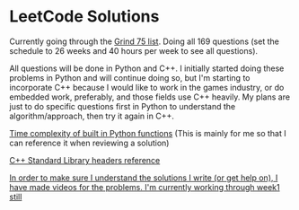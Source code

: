 # LeetCode Solutions

Currently going through the [Grind 75 list](https://www.techinterviewhandbook.org/grind75?weeks=26&hours=40). Doing all 169 questions (set the schedule to 26 weeks and 40 hours per week to see all questions).

All questions will be done in Python and C++. I initially started doing these problems in Python and will continue doing so, but I'm starting to incorporate C++ because I would like to work in the games industry, or do embedded work, preferably, and those fields use C++ heavily. My plans are just to do specific questions first in Python to understand the algorithm/approach, then try it again in C++.

[Time complexity of built in Python functions](https://wiki.python.org/moin/TimeComplexity) (This is mainly for me so that I can reference it when reviewing a solution) 

[C++ Standard Library headers reference](https://en.cppreference.com/w/cpp/header)

[In order to make sure I understand the solutions I write (or get help on), I have made videos for the problems. I'm currently working through week1 still](https://www.youtube.com/watch?v=bnUYU_tWx_8&list=PLqFVVG199Z-28y1T7hHEX7epTgOcOl2uE)
